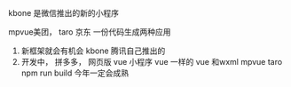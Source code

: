 kbone  是微信推出的新的小程序

mpvue美团， taro  京东  一份代码生成两种应用
1. 新框架就会有机会
    kbone  腾讯自己推出的
2. 开发中， 拼多多， 
    网页版  vue  小程序 vue  一样的
    vue 和wxml
    mpvue  taro  npm run build
    今年一定会成熟  